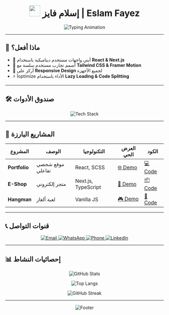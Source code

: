<h1 align="center">
  <img src="https://media.giphy.com/media/hvRJCLFzcasrR4ia7z/giphy.gif" width="35"> 
  إسلام فايز | Eslam Fayez
</h1>

<p align="center">
  <img src="https://readme-typing-svg.demolab.com?font=Ubuntu&size=26&duration=4000&pause=1000&color=0EA5E9&center=true&vCenter=true&width=500&lines=Front-End+Developer;React+%7C+Next.js+%7C+TypeScript;From+Egypt+%F0%9F%87%AA%F0%9F%87%AC" alt="Typing Animation">
</p>

---

## 🌟 **ماذا أفعل؟**
- 🔨 أبني واجهات مستخدم ديناميكية باستخدام **React & Next.js**
- 🎨 أصمم تجارب مستخدم سلسة مع **Tailwind CSS & Framer Motion**
- 📱 أركز على **Responsive Design** لجميع الأجهزة
- ⚡ أoptimize الأداء باستخدام **Lazy Loading & Code Splitting**

---

## 🛠 **صندوق الأدوات**
<p align="center">
  <img src="https://skillicons.dev/icons?i=react,nextjs,ts,js,html,css,tailwind,git,github,vscode,figma&perline=6" alt="Tech Stack">
</p>

---

## 📂 **المشاريع البارزة**
| المشروع | الوصف | التكنولوجيا | العرض الحي | الكود |
|---------|--------|-------------|------------|-------|
| **Portfolio** | موقع شخصي تفاعلي | React, SCSS | [🌐 Demo](https://portfolio-eslam.netlify.app/) | [💻 Code](https://github.com/Eslam358/portfolio) |
| **E-Shop** | متجر إلكتروني | Next.js, TypeScript | [🛒 Demo](https://soft-market.netlify.app/) | [📦 Code](https://github.com/Eslam358/the-App-shope) |
| **Hangman** | لعبة ألغاز | Vanilla JS | [🎮 Demo](https://calm-semifreddo-3147d0.netlify.app/) | [🧩 Code](https://github.com/Eslam358/Hangman-Game) |

---

## 📞 **قنوات التواصل**
<p align="center">
  <a href="mailto:eslam900aa@gmail.com">
    <img src="https://img.shields.io/badge/-Gmail-EA4335?style=for-the-badge&logo=gmail&logoColor=white" alt="Email">
  </a>
  
  <a href="https://wa.me/201002679358">
    <img src="https://img.shields.io/badge/-WhatsApp-25D366?style=for-the-badge&logo=whatsapp&logoColor=white" alt="WhatsApp">
  </a>
  
  <a href="tel:+201002679358">
    <img src="https://custom-icon-badges.demolab.com/badge/-Phone-009688?style=for-the-badge&logo=phone&logoColor=white" alt="Phone">
  </a>
  
  <a href="https://www.linkedin.com/in/eslam-fayez-462181193">
    <img src="https://img.shields.io/badge/-LinkedIn-0A66C2?style=for-the-badge&logo=linkedin&logoColor=white" alt="LinkedIn">
  </a>
</p>

---

## 📊 **إحصائيات النشاط**
<div align="center">
  
![GitHub Stats](https://github-readme-stats.vercel.app/api?username=Eslam358&show_icons=true&theme=algolia&hide_border=true)
  
![Top Langs](https://github-readme-stats.vercel.app/api/top-langs/?username=Eslam358&layout=compact&theme=algolia&hide_border=true)

![GitHub Streak](https://streak-stats.demolab.com?user=Eslam358&theme=algolia&hide_border=true)
</div>

---

<p align="center">
  <img src="https://capsule-render.vercel.app/api?type=waving&color=0:0ea5e9,100:7c3aed&height=100&section=footer&animation=twinkling" alt="Footer">
</p>
